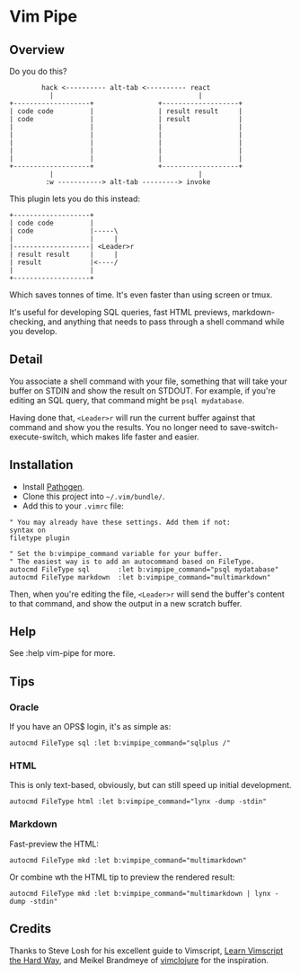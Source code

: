 # Vim Pipe

## Overview

Do you do this?

```
        hack <---------- alt-tab <---------- react
          |                                    |
+-------------------+                +-------------------+
| code code         |                | result result     |
| code              |                | result            |
|                   |                |                   |
|                   |                |                   |
|                   |                |                   |
|                   |                |                   |
|                   |                |                   |
+-------------------+                +-------------------+
          |                                    |
         :w -----------> alt-tab ---------> invoke
```

This plugin lets you do this instead:

```
+-------------------+
| code code         |
| code              |-----\
|                   |     |
|-------------------| <Leader>r
| result result     |     |
| result            |<----/
|                   |
+-------------------+
```

Which saves tonnes of time. It's even faster than using screen or tmux.

It's useful for developing SQL queries, fast HTML previews, markdown-checking,
and anything that needs to pass through a shell command while you develop.

## Detail

You associate a shell command with your file, something that will take your
buffer on STDIN and show the result on STDOUT. For example, if you're editing an
SQL query, that command might be `psql mydatabase`.

Having done that, `<Leader>r` will run the current buffer against that command
and show you the results. You no longer need to save-switch-execute-switch,
which makes life faster and easier.

## Installation

* Install [Pathogen][pathogen].
* Clone this project into `~/.vim/bundle/`.
* Add this to your `.vimrc` file:

```vimscript
" You may already have these settings. Add them if not:
syntax on
filetype plugin

" Set the b:vimpipe_command variable for your buffer.
" The easiest way is to add an autocommand based on FileType.
autocmd FileType sql       :let b:vimpipe_command="psql mydatabase"
autocmd FileType markdown  :let b:vimpipe_command="multimarkdown"
```

Then, when you're editing the file, `<Leader>r` will send the buffer's content
to that command, and show the output in a new scratch buffer.

## Help

See :help vim-pipe for more.

## Tips

### Oracle

If you have an OPS$ login, it's as simple as:
```
autocmd FileType sql :let b:vimpipe_command="sqlplus /"
```

### HTML

This is only text-based, obviously, but can still speed up initial development.
```
autocmd FileType html :let b:vimpipe_command="lynx -dump -stdin"
```

### Markdown

Fast-preview the HTML:

```
autocmd FileType mkd :let b:vimpipe_command="multimarkdown"
```

Or combine wth the HTML tip to preview the rendered result:

```
autocmd FileType mkd :let b:vimpipe_command="multimarkdown | lynx -dump -stdin"
```

## Credits

Thanks to Steve Losh for his excellent guide to Vimscript, [Learn Vimscript the Hard Way][learnvim], and Meikel Brandmeye of [vimclojure][vimclojure] for the inspiration.


[pathogen]: https://github.com/tpope/vim-pathogen/
[learnvim]: http://learnvimscriptthehardway.stevelosh.com/
[vimclojure]: https://github.com/kotarak/vimclojure

